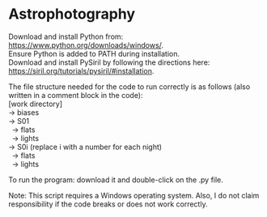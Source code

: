 # Astrophotography
Download and install Python from: https://www.python.org/downloads/windows/.  
Ensure Python is added to PATH during installation.  
Download and install PySiril by following the directions here: https://siril.org/tutorials/pysiril/#installation.  
  
The file structure needed for the code to run correctly is as follows (also written in a comment block in the code):  
[work directory]  
-> biases  
-> S01  
&ensp;-> flats  
&ensp;-> lights  
-> S0i (replace i with a number for each night)  
&ensp;-> flats  
&ensp;-> lights  
  
To run the program: download it and double-click on the .py file.

Note: This script requires a Windows operating system. Also, I do not claim responsibility if the code breaks or does not work correctly.
